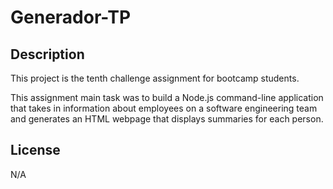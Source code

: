 # Generador-TP

## Description

This project is the tenth challenge assignment for bootcamp students. 

This assignment main task was to build a Node.js command-line application that takes in information about employees on a software engineering team and generates an HTML webpage that displays summaries for each person.

## License

N/A